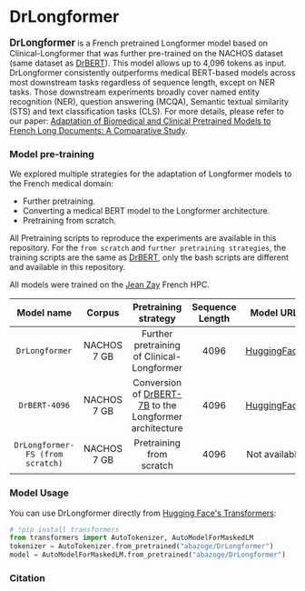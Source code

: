 # DrLongformer

<span style="font-size:larger;">**DrLongformer**</span> is a French pretrained Longformer model based on Clinical-Longformer that was further pre-trained on the NACHOS dataset (same dataset as [DrBERT](https://github.com/qanastek/DrBERT)). This model allows up to 4,096 tokens as input. DrLongformer consistently outperforms medical BERT-based models across most downstream tasks regardless of sequence length, except on NER tasks. Those downstream experiments broadly cover named entity recognition (NER), question answering (MCQA), Semantic textual similarity (STS) and text classification tasks (CLS). For more details, please refer to our paper: [Adaptation of Biomedical and Clinical Pretrained Models to French Long Documents: A Comparative Study]().

### Model pre-training
We explored multiple strategies for the adaptation of Longformer models to the French medical domain:
- Further pretraining. 
- Converting a medical BERT model to the Longformer architecture.
- Pretraining from scratch.

All Pretraining scripts to reproduce the experiments are available in this repository.
For the `from scratch` and `further pretraining strategies`, the training scripts are the same as [DrBERT](https://github.com/qanastek/DrBERT), only the bash scripts are different and available in this repository.

All models were trained on the [Jean Zay](http://www.idris.fr/jean-zay/) French HPC.

| Model name | Corpus | Pretraining strategy | Sequence Length | Model URL |
| :------:       | :---: |  :---: | :---: | :---: |
| `DrLongformer` | NACHOS 7 GB  | Further pretraining of Clinical-Longformer | 4096 | [HuggingFace](https://huggingface.co/abazoge/DrLongformer) |
| `DrBERT-4096` | NACHOS 7 GB  | Conversion of [DrBERT-7B](https://huggingface.co/Dr-BERT/DrBERT-7GB) to the Longformer architecture | 4096 | [HuggingFace](https://huggingface.co/abazoge/DrBERT-4096) |
| `DrLongformer-FS (from scratch)` | NACHOS 7 GB  | Pretraining from scratch | 4096 | Not available |


### Model Usage
You can use DrLongformer directly from [Hugging Face's Transformers](https://github.com/huggingface/transformers):
```python
# !pip install transformers
from transformers import AutoTokenizer, AutoModelForMaskedLM
tokenizer = AutoTokenizer.from_pretrained("abazoge/DrLongformer")
model = AutoModelForMaskedLM.from_pretrained("abazoge/DrLongformer")
```

### Citation
```

```
